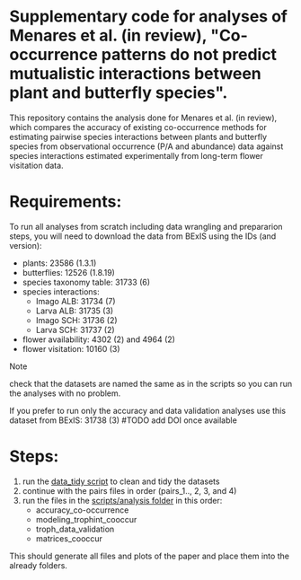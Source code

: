 # Supplementary code for analyses of Menares et al. (in review), "Co-occurrence patterns do not predict mutualistic interactions between plant and butterfly species".

This repository contains the analysis done for Menares et al. (in review), which compares the accuracy of existing co-occurrence methods for estimating pairwise species interactions between plants and butterfly species from observational occurrence (P/A and abundance) data against species interactions estimated experimentally from long-term flower visitation data. 

# Requirements: 

To run all analyses from scratch including data wrangling and prepararion steps, you will need to download the data from BExIS using the IDs (and version): 

- plants: 23586 (1.3.1)
- butterflies: 12526 (1.8.19)
- species taxonomy table: 31733 (6)
- species interactions:
  - Imago ALB: 31734 (7)
  - Larva ALB: 31735 (3)
  - Imago SCH: 31736 (2)
  - Larva SCH: 31737 (2)
- flower availability: 4302 (2) and 4964 (2)
- flower visitation: 10160 (3)

> [!NOTE]
> check that the datasets are named the same as in the scripts so you can run the analyses with no problem. 

If you prefer to run only the accuracy and data validation analyses use this dataset from BExIS: 31738 (3) #TODO add DOI once available

# Steps: 
1. run the [data_tidy script](scripts/wrangling/data_tidying.R) to clean and tidy the datasets
2. continue with the pairs files in order (pairs_1.., 2, 3, and 4)
3. run the files in the [scripts/analysis folder](scripts/analysis) in this order:
   - accuracy_co-occurrence
   - modeling_trophint_cooccur
   - troph_data_validation
   - matrices_cooccur

This should generate all files and plots of the paper and place them into the already folders.
